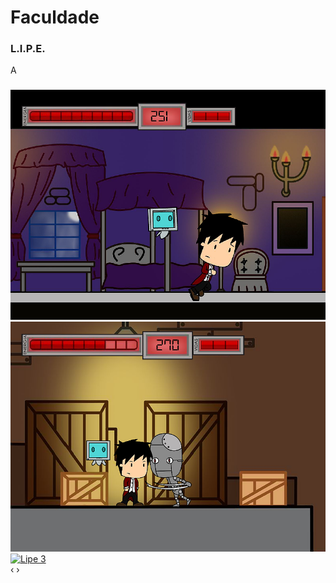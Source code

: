 # [](#header-1)Faculdade

### [](#header-3)L.I.P.E.

A

<html>
<body>
<link rel="stylesheet" href="css/blueimp-gallery.min.js">



<div id="blueimp-gallery-carousel" class="blueimp-gallery blueimp-gallery-carousel">
    <div class="slides"></div>
    <h3 class="A"></h3>
    <div id="links">
    <a href="https://raw.githubusercontent.com/rpassareti/rpassareti.github.io/master/Imgs/LipePhoto/lipe1.png" title="Lipe 1">
        <img src="https://raw.githubusercontent.com/rpassareti/rpassareti.github.io/master/Imgs/LipePhoto/lipe1.png" alt="Lipe 1">
    </a>
    <a href="Imgs/LipePhoto/lipe2.png" title="Lipe 2">
        <img src="Imgs/LipePhoto/lipe2.png" alt="Lipe 2">
    </a>
    <a href="Imgs/lipe3.png" title="Lipe 3">
        <img src="Imgs/lipe3.png" alt="Lipe 3">
    </a>
</div>
    <a class="prev">‹</a>
    <a class="next">›</a>
    <a class="play-pause"></a>
    <ol class="indicator"></ol>
</div>



<script>blueimp.Gallery(
    document.getElementById('links').getElementsByTagName('a'),
    {
        container: '#blueimp-gallery-carousel',
        carousel: true
    }
);
</script>




<script src="js/blueimp-gallery.min.js"></script>
</body>
</html>
